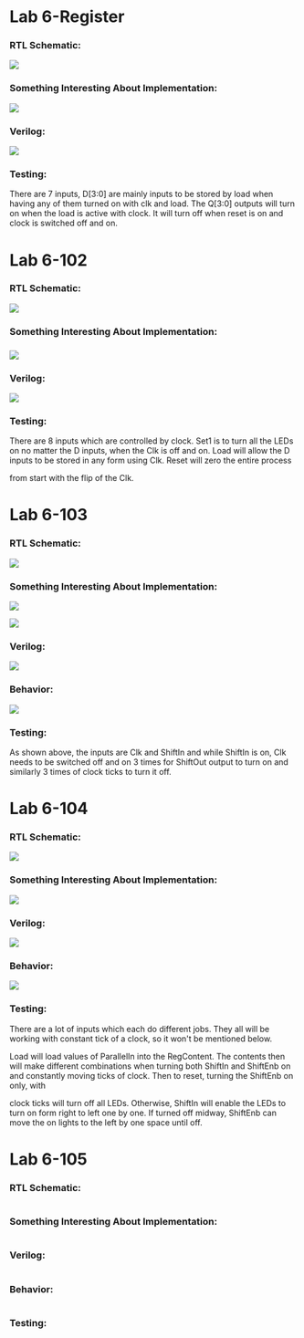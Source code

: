 # Lab 6-Register

### RTL Schematic:

![](RegisterRTL.PNG)

### Something Interesting About Implementation:

![](RegisterImplement.PNG)

### Verilog:

![](RegisterVerilog.PNG)

### Testing:

There are 7 inputs, D[3:0] are mainly inputs to be stored by load when having any of them turned on with clk and load. The Q[3:0] outputs will turn on when the load is active with clock. It will turn off when reset is on and clock is switched off and on.

# Lab 6-102

### RTL Schematic:

![](Lab102RTL.PNG)

### Something Interesting About Implementation:

### ![](Lab102Implement.PNG)

### Verilog:

![](Lab102Verilog.PNG)

### Testing:

There are 8 inputs which are controlled by clock. Set1 is to turn all the LEDs on no matter the D inputs, when the Clk is off and on. Load will allow the D inputs to be stored in any form using Clk. Reset will zero the entire process 

from start with the flip of the Clk. 

# Lab 6-103

### RTL Schematic:

![](Lab103RTL.PNG)

### Something Interesting About Implementation:

![](RegisterImplement.PNG)

![](Lab103Implement2.PNG)

### Verilog:

![](Lab103Verilog.PNG)

### Behavior:

![](Lab103Behavior.PNG)

### Testing:

As shown above, the inputs are Clk and ShiftIn and while ShiftIn is on, Clk needs to be switched off and on 3 times for ShiftOut output to turn on and similarly 3 times of clock ticks to turn it off.

# Lab 6-104

### RTL Schematic:

![](ParallelShiftRTL.PNG)

### Something Interesting About Implementation:

![](ParallelShiftImplement.PNG)

### Verilog:

![](ParallelShiftVerilog.PNG)

### Behavior:

![](ParallelShiftBehavior.PNG)

### Testing:

There are a lot of inputs which each do different jobs. They all will be working with constant tick of a clock, so it won't be mentioned below. 

Load will load values of ParallelIn into the RegContent. The contents then will make different combinations when turning both ShiftIn and ShiftEnb on and constantly moving ticks of clock. Then to reset, turning the ShiftEnb on only, with 

clock ticks will turn off all LEDs. Otherwise, ShiftIn will enable the LEDs to turn on form right to left one by one. If turned off midway, ShiftEnb can move the on lights to the left by one space until off.

# Lab 6-105

### RTL Schematic:

![]()

### Something Interesting About Implementation:

![]()

### Verilog:

![]()

### Behavior:

![]()

### Testing: